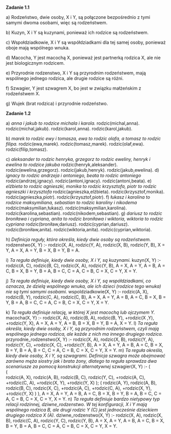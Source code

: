 __Zadanie 1.1__

a)
    Rodzeństwo, dwie osoby, X i Y, są połączone bezpośrednio z tymi samymi dwoma osobami, więc są rodzeństwem.

b)
    Kuzyn, X i Y są kuzynami, ponieważ ich rodzice są rodzeństwem.

c)
    Wspołdziadkowie, X i Y są współdziadkami dla tej samej osoby, ponieważ oboje mają wspólnego wnuka.

d)
    Macocha, Y jest macochą X, ponieważ jest partnerką rodzica X, ale nie jest biologicznym rodzicem.

e)
    Przyrodnie rodzenstwo, X i Y są przyrodnim rodzeństwem, mają wspólnego jednego rodzica, ale drugie rodzice są różni.

f)
    Szwagier, Y jest szwagrem X, bo jest w związku małżeńskim z rodzeństwem X.

g)
    Wujek (brat rodzica) i przyrodnie rodzeństwo.


__Zadanie 1.2__

a)
    *anna i jakub to rodzice michala i karola.*
    rodzic(michal,anna).
    rodzic(michal,jakub).
    rodzic(karol,anna).
    rodzic(karol,jakub).

b)
    *marek to rodzic ewy i tomasza, ewa to rodzic olafa, a tomasz to rodzic filipa.*
    rodzic(ewa,marek).
    rodzic(tomasz,marek).
    rodzic(olaf,ewa).
    rodzic(filip,tomasz).

c)
    *aleksander to rodzic henryka, grzegorz to rodzic eweliny, henryk i ewelina to rodzice jakuba*
    rodzic(henryk,aleksander).
    rodzic(ewelina,grzegorz).
    rodzic(jakub,henryk).
    rodzic(jakub,ewelina).
d)
    *ignacy to rodzic andrzeja i antoniego, beata to rodzic antoniego*
    rodzic(andrzej,ignacy).
    rodzic(antoni,ignacy).
    rodzic(antoni,beata).
e)
    *elżbieta to rodzic agnieszki, monika to rodzic krzysztofa, piotr to rodzic agnieszki i krzysztofa*
    rodzic(agnieszka,elżbieta).
    rodzic(krzysztof,monika).
    rodzic(agnieszka,piotr).
    rodzic(krzysztof,piotr).
f)
    *łukasz i karolina to rodzice maksymiliana, sebastian to rodzic karoliny i nikodema*
    rodzic(maksymilian,łukasz).
    rodzic(maksymilian,karolina).
    rodzic(karolina,sebastian).
    rodzic(nikodem,sebastian).
g)
    *dariusz to rodzic broniława i cypriana, anita to rodzic broniława i wiktoria, wiktoria to rodzic cypriana*
    rodzic(broniław,dariusz).
    rodzic(cyprian,dariusz).
    rodzic(broniław,anita).
    rodzic(wiktoria,anita).
    rodzic(cyprian,wiktoria).

h)
    *Definicja reguły, która określa, kiedy dwie osoby są rodzeństwem.*
    rodzenstwo(X, Y) :-
    rodzic(X, A),
    rodzic(Y, A),
    rodzic(X, B),
    rodzic(Y, B),
    X \= Y,
    A \= X,
    A \= Y,
    B \= X,
    B \= Y,
    B \= A.

i)
    *Ta reguła definiuje, kiedy dwie osoby, X i Y, są kuzynami.*
    kuzyn(X, Y) :-
    rodzic(A, C),
    rodzic(B, C),
    rodzic(X, A),
    rodzic(Y, B),
    A \= X,
    A \= Y,
    A \= B,
    A \= C,
    B \= X,
    B \= Y,
    B \= A,
    B \= C,
    C \= A,
    C \= B,
    C \= X,
    C \= Y,
    X \= Y.

j)
    *Ta reguła definiuje, kiedy dwie osoby, X i Y, są współdziadkami, co oznacza, że dzielą wspólnego wnuka, ale ich dzieci (rodzice tego wnuka) nie są tymi samymi osobami.*
    wspoldziadkowie(X, Y) :-
    rodzic(A, X),
    rodzic(B, Y),
    rodzic(C, A),
    rodzic(C, B),
    A \= X,
    A \= Y,
    A \= B,
    A \= C,
    B \= X,
    B \= Y,
    B \= A,
    B \= C,
    C \= A,
    C \= B,
    C \= X,
    C \= Y,
    X \= Y.

k)
    *Ta reguła definiuje relację, w której X jest macochą lub ojczymem Y.*
    macocha(X, Y) :-
    rodzic(X, A),
    rodzic(B, A),
    rodzic(B, Y),
    \+rodzic(X ,Y),
    \+rodzic(Y, X),
    A \= X,
    A \= Y,
    A \= B,
    B \= X,
    B \= Y,
    B \= A,
    X \= Y.
l)
    *Ta reguła określa, kiedy dwie osoby, X i Y, są przyrodnim rodzeństwem, czyli mają wspólnego jednego rodzica, ale każde z nich ma innego drugiego rodzica.*
    przyrodnie_rodzenstwo(X, Y) :-
    rodzic(X, A),
    rodzic(X, B),
    rodzic(Y, A),
    rodzic(Y, C),
    \+rodzic(X, C),
    \+rodzic(Y, B),
    A \= X,
    A \= Y,
    A \= B,
    A \= C,
    B \= X,
    B \= Y,
    B \= A,
    B \= C,
    C \= A,
    C \= B,
    C \= X,
    C \= Y,
    X \= Y.
m)
    *Ta reguła określa, kiedy dwie osoby, X i Y, są szwagrami. Definicja szwagra może obejmować zarówno*
    *męża siostry jak i brata żony, dlatego ta reguła sprawdza dwa scenariusze za pomocą konstrukcji alternatywnej*
    szwagier(X, Y) :-
    (   
    	(   
        	rodzic(A, X),
    		rodzic(A, B),
    		rodzic(B, C),
    		rodzic(Y, C),
    		\+rodzic(A, C),
    		\+rodzic(C, A),
    		\+rodzic(X, Y),
   			\+rodzic(Y, X)
        );
    	(
        	rodzic(A, Y),
    		rodzic(A, B),
    		rodzic(B, C),
    		rodzic(X, C),
    		\+rodzic(A, C),
    		\+rodzic(C, A),
    		\+rodzic(X, Y),
   			\+rodzic(Y, X)
        )
    ),
    A \= X,
    A \= Y,
    A \= B,
    A \= C,
    B \= X,
    B \= Y,
    B \= A,
    B \= C,
    C \= A,
    C \= B,
    C \= X,
    C \= Y,
    X \= Y.
n)
    *Ta reguła definiuje bardzo nietypowy typ relacji rodzinnej, dziwne_rodzenstwo.*
    *W tej konfiguracji, X i Y mają wspólnego rodzica B, ale drugi rodzic Y (C) jest jednocześnie dzieckiem drugiego rodzica X (A).*
    dziwne_rodzenstwo(X, Y) :-
	rodzic(X, A),
    rodzic(X, B),
    rodzic(C, A),
    rodzic(Y, C),
    rodzic(Y, B),
    A \= X,
    A \= Y,
    A \= B,
    A \= C,
    B \= X,
    B \= Y,
    B \= A,
    B \= C,
    C \= A,
    C \= B,
    C \= X,
    C \= Y,
    X \= Y.





